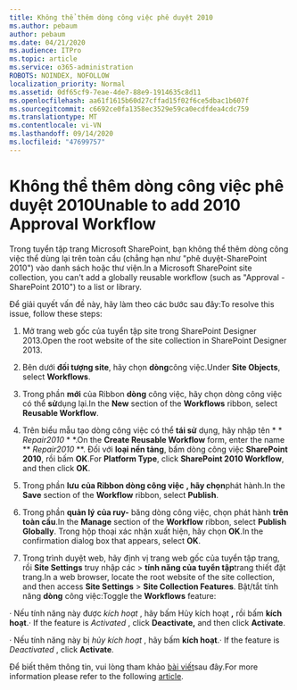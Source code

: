 ```yaml
---
title: Không thể thêm dòng công việc phê duyệt 2010
ms.author: pebaum
author: pebaum
ms.date: 04/21/2020
ms.audience: ITPro
ms.topic: article
ms.service: o365-administration
ROBOTS: NOINDEX, NOFOLLOW
localization_priority: Normal
ms.assetid: 0df65cf9-7eae-4de7-88e9-1914635c8d11
ms.openlocfilehash: aa61f1615b60d27cffad15f02f6ce5dbac1b607f
ms.sourcegitcommit: c6692ce0fa1358ec3529e59ca0ecdfdea4cdc759
ms.translationtype: MT
ms.contentlocale: vi-VN
ms.lasthandoff: 09/14/2020
ms.locfileid: "47699757"
---
```

# <a name="unable-to-add-2010-approval-workflow"></a><span data-ttu-id="34b09-102">Không thể thêm dòng công việc phê duyệt 2010</span><span class="sxs-lookup"><span data-stu-id="34b09-102">Unable to add 2010 Approval Workflow</span></span>

<span data-ttu-id="34b09-103">Trong tuyển tập trang Microsoft SharePoint, bạn không thể thêm dòng công việc thể dùng lại trên toàn cầu (chẳng hạn như "phê duyệt-SharePoint 2010") vào danh sách hoặc thư viện.</span><span class="sxs-lookup"><span data-stu-id="34b09-103">In a Microsoft SharePoint site collection, you can't add a globally reusable workflow (such as "Approval - SharePoint 2010") to a list or library.</span></span>
  
<span data-ttu-id="34b09-104">Để giải quyết vấn đề này, hãy làm theo các bước sau đây:</span><span class="sxs-lookup"><span data-stu-id="34b09-104">To resolve this issue, follow these steps:</span></span> 
  
1. <span data-ttu-id="34b09-105">Mở trang web gốc của tuyển tập site trong SharePoint Designer 2013.</span><span class="sxs-lookup"><span data-stu-id="34b09-105">Open the root website of the site collection in SharePoint Designer 2013.</span></span>
  
2. <span data-ttu-id="34b09-106">Bên dưới **đối tượng site**, hãy chọn **dòng**công việc.</span><span class="sxs-lookup"><span data-stu-id="34b09-106">Under **Site Objects**, select **Workflows**.</span></span> 
  
3. <span data-ttu-id="34b09-107">Trong phần **mới** của Ribbon **dòng** công việc, hãy chọn dòng công việc có thể **sử**dụng lại.</span><span class="sxs-lookup"><span data-stu-id="34b09-107">In the **New** section of the **Workflows** ribbon, select **Reusable Workflow**.</span></span> 
  
4. <span data-ttu-id="34b09-108">Trên biểu mẫu tạo dòng công việc có thể **tái sử** dụng, hãy nhập tên \* \* *Repair2010* \* \*.</span><span class="sxs-lookup"><span data-stu-id="34b09-108">On the **Create Reusable Workflow** form, enter the name \*\* *Repair2010* \*\*.</span></span> <span data-ttu-id="34b09-109">Đối với **loại nền tảng**, bấm dòng công việc **SharePoint 2010**, rồi bấm **OK**.</span><span class="sxs-lookup"><span data-stu-id="34b09-109">For **Platform Type**, click **SharePoint 2010 Workflow**, and then click **OK**.</span></span> 
  
1. <span data-ttu-id="34b09-110">Trong phần **lưu** **của Ribbon dòng công việc** **, hãy chọn**phát hành.</span><span class="sxs-lookup"><span data-stu-id="34b09-110">In the **Save** section of the **Workflow** ribbon, select **Publish**.</span></span> 
  
2. <span data-ttu-id="34b09-111">Trong phần **quản lý** **của ruy-** băng dòng công việc, chọn phát hành **trên toàn cầu**.</span><span class="sxs-lookup"><span data-stu-id="34b09-111">In the **Manage** section of the **Workflow** ribbon, select **Publish Globally**.</span></span> <span data-ttu-id="34b09-112">Trong hộp thoại xác nhận xuất hiện, hãy chọn **OK**.</span><span class="sxs-lookup"><span data-stu-id="34b09-112">In the confirmation dialog box that appears, select **OK**.</span></span> 
  
3. <span data-ttu-id="34b09-113">Trong trình duyệt web, hãy định vị trang web gốc của tuyển tập trang, rồi **Site Settings** truy nhập các \> **tính năng của tuyển tập**trang thiết đặt trang.</span><span class="sxs-lookup"><span data-stu-id="34b09-113">In a web browser, locate the root website of the site collection, and then access **Site Settings** \> **Site Collection Features**.</span></span> <span data-ttu-id="34b09-114">Bật/tắt tính năng **dòng** công việc:</span><span class="sxs-lookup"><span data-stu-id="34b09-114">Toggle the **Workflows** feature:</span></span> 
  
<span data-ttu-id="34b09-115">· Nếu tính năng này được  *kích hoạt*  , hãy bấm Hủy kích hoạt **,** rồi bấm **kích hoạt**.</span><span class="sxs-lookup"><span data-stu-id="34b09-115">· If the feature is  *Activated*  , click **Deactivate,** and then click **Activate**.</span></span> 
  
<span data-ttu-id="34b09-116">· Nếu tính năng này bị  *hủy kích hoạt*  , hãy bấm **kích hoạt**.</span><span class="sxs-lookup"><span data-stu-id="34b09-116">· If the feature is  *Deactivated*  , click **Activate**.</span></span> 
  
<span data-ttu-id="34b09-117">Để biết thêm thông tin, vui lòng tham khảo [bài viết](https://go.microsoft.com/fwlink/?linkid=2047770&amp;clcid=0x409)sau đây.</span><span class="sxs-lookup"><span data-stu-id="34b09-117">For more information please refer to the following [article](https://go.microsoft.com/fwlink/?linkid=2047770&amp;clcid=0x409).</span></span>
  

